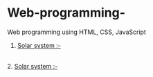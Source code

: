 # Web-programming-
Web programming using HTML, CSS, JavaScript 
<br>
1. <a href="Solar system.html">Solar system :-</a>
</br>
2. <a href="Solar.html">Solar system :-</a>
